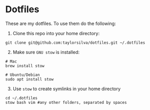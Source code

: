 # Dotfiles

These are my dotfiles. To use them do the following:

1. Clone this repo into your home directory:

```
git clone git@github.com:taylorsilva/dotfiles.git ~/.dotfiles
```

2. Make sure `GNU stow` is installed:

```
# Mac
brew install stow

# Ubuntu/Debian
sudo apt install stow
```

3. Use `stow` to create symlinks in your home directory

```
cd ~/.dotfiles
stow bash vim #any other folders, separated by spaces
```
